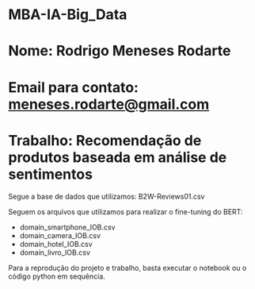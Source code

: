 # MBA-IA-Big_Data
# Nome: Rodrigo Meneses Rodarte
# Email para contato: meneses.rodarte@gmail.com
# Trabalho: Recomendação de produtos baseada em análise de sentimentos


Segue a base de dados que utilizamos: B2W-Reviews01.csv

Seguem os arquivos que utilizamos para realizar o fine-tuning do BERT:
 - domain_smartphone_IOB.csv
 - domain_camera_IOB.csv
 - domain_hotel_IOB.csv
 - domain_livro_IOB.csv

Para a reprodução do projeto e trabalho, basta executar o notebook ou o código python em sequência.


